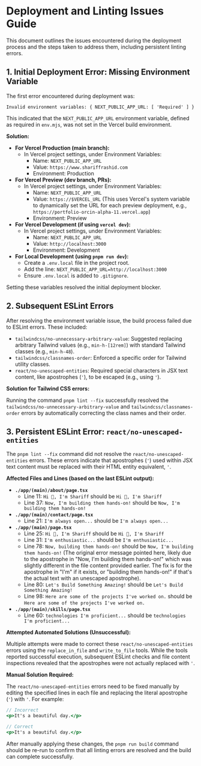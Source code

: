 # Deployment and Linting Issues Guide

This document outlines the issues encountered during the deployment process and the steps taken to address them, including persistent linting errors.

## 1. Initial Deployment Error: Missing Environment Variable

The first error encountered during deployment was:
```
Invalid environment variables: { NEXT_PUBLIC_APP_URL: [ 'Required' ] }
```
This indicated that the `NEXT_PUBLIC_APP_URL` environment variable, defined as required in `env.mjs`, was not set in the Vercel build environment.

**Solution:**

*   **For Vercel Production (main branch):**
    *   In Vercel project settings, under Environment Variables:
        *   Name: `NEXT_PUBLIC_APP_URL`
        *   Value: `https://www.shariffrashid.com`
        *   Environment: Production
*   **For Vercel Preview (dev branch, PRs):**
    *   In Vercel project settings, under Environment Variables:
        *   Name: `NEXT_PUBLIC_APP_URL`
        *   Value: `https://$VERCEL_URL` (This uses Vercel's system variable to dynamically set the URL for each preview deployment, e.g., `https://portfolio-orcin-alpha-11.vercel.app`)
        *   Environment: Preview
*   **For Vercel Development (if using `vercel dev`):**
    *   In Vercel project settings, under Environment Variables:
        *   Name: `NEXT_PUBLIC_APP_URL`
        *   Value: `http://localhost:3000`
        *   Environment: Development
*   **For Local Development (using `pnpm run dev`):**
    *   Create a `.env.local` file in the project root.
    *   Add the line: `NEXT_PUBLIC_APP_URL=http://localhost:3000`
    *   Ensure `.env.local` is added to `.gitignore`.

Setting these variables resolved the initial deployment blocker.

## 2. Subsequent ESLint Errors

After resolving the environment variable issue, the build process failed due to ESLint errors. These included:

*   `tailwindcss/no-unnecessary-arbitrary-value`: Suggested replacing arbitrary Tailwind values (e.g., `min-h-[12rem]`) with standard Tailwind classes (e.g., `min-h-48`).
*   `tailwindcss/classnames-order`: Enforced a specific order for Tailwind utility classes.
*   `react/no-unescaped-entities`: Required special characters in JSX text content, like apostrophes (`'`), to be escaped (e.g., using `'`).

**Solution for Tailwind CSS errors:**

Running the command `pnpm lint --fix` successfully resolved the `tailwindcss/no-unnecessary-arbitrary-value` and `tailwindcss/classnames-order` errors by automatically correcting the class names and their order.

## 3. Persistent ESLint Error: `react/no-unescaped-entities`

The `pnpm lint --fix` command did not resolve the `react/no-unescaped-entities` errors. These errors indicate that apostrophes (`'`) used within JSX text content must be replaced with their HTML entity equivalent, `'`.

**Affected Files and Lines (based on the last ESLint output):**

*   **`./app/(main)/about/page.tsx`**
    *   Line 11: `Hi 👋, I'm Shariff` should be `Hi 👋, I'm Shariff`
    *   Line 37: `Now, I'm building them hands-on!` should be `Now, I'm building them hands-on!`
*   **`./app/(main)/contact/page.tsx`**
    *   Line 21: `I'm always open...` should be `I'm always open...`
*   **`./app/(main)/page.tsx`**
    *   Line 25: `Hi 👋, I'm Shariff` should be `Hi 👋, I'm Shariff`
    *   Line 31: `I'm enthusiastic...` should be `I'm enthusiastic...`
    *   Line 78: `Now, building them hands-on!` should be `Now, I'm building them hands-on!` (The original error message pointed here, likely due to the apostrophe in "Now, I'm building them hands-on!" which was slightly different in the file content provided earlier. The fix is for the apostrophe in "I'm" if it exists, or "building them hands-on!" if that's the actual text with an unescaped apostrophe).
    *   Line 80: `Let's Build Something Amazing!` should be `Let's Build Something Amazing!`
    *   Line 98: `Here are some of the projects I've worked on.` should be `Here are some of the projects I've worked on.`
*   **`./app/(main)/skills/page.tsx`**
    *   Line 60: `technologies I'm proficient...` should be `technologies I'm proficient...`

**Attempted Automated Solutions (Unsuccessful):**

Multiple attempts were made to correct these `react/no-unescaped-entities` errors using the `replace_in_file` and `write_to_file` tools. While the tools reported successful execution, subsequent ESLint checks and file content inspections revealed that the apostrophes were not actually replaced with `'`.

**Manual Solution Required:**

The `react/no-unescaped-entities` errors need to be fixed manually by editing the specified lines in each file and replacing the literal apostrophe (`'`) with `'`. For example:
```jsx
// Incorrect
<p>It's a beautiful day.</p>

// Correct
<p>It's a beautiful day.</p>
```

After manually applying these changes, the `pnpm run build` command should be re-run to confirm that all linting errors are resolved and the build can complete successfully.
